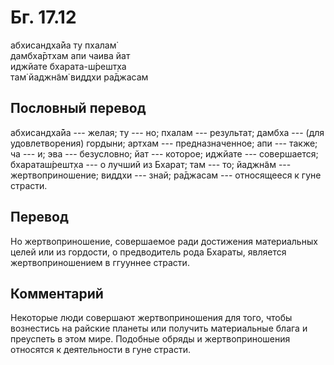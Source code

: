 # Бг. 17.12
абхисандха̄йа ту пхалам̇<br/>
дамбха̄ртхам апи чаива йат<br/>
иджйате бхарата-ш́решт̣ха<br/>
там̇ йаджн̃ам̇ виддхи ра̄джасам
## Пословный перевод

абхисандха̄йа --- желая; ту --- но; пхалам --- результат; дамбха --- (для
удовлетворения) гордыни; артхам --- предназначенное; апи --- также; ча
--- и; эва --- безусловно; йат --- которое; иджйате --- совершается;
бхараташ́решт̣ха --- о лучший из Бхарат; там --- то; йаджн̃ам ---
жертвоприношение; виддхи --- знай; ра̄джасам --- относящееся к гуне
страсти.

## Перевод

Но жертвоприношение, совершаемое ради достижения материальных целей или
из гордости, о предводитель рода Бхараты, является жертвоприношением в
ггууннее страсти.

## Комментарий

Некоторые люди совершают жертвоприношения для того, чтобы вознестись на
райские планеты или получить материальные блага и преуспеть в этом мире.
Подобные обряды и жертвоприношения относятся к деятельности в гуне
страсти.
